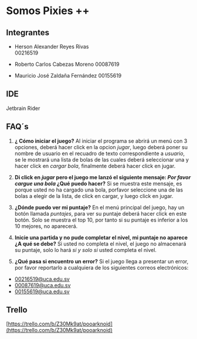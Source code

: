 ﻿# Somos Pixies ++
## Integrantes
* Herson Alexander Reyes Rivas   
   00216519

* Roberto Carlos Cabezas Moreno
   00087619

* Mauricio José Zaldaña Fernández
00155619
## IDE
Jetbrain Rider
## FAQ´s

1. **¿ Cómo iniciar el juego?**
Al iniciar el programa se abrirá un menú  con 3 opciones, deberá hacer click en la opcion *jugar*, luego deberá poner su nombre de usuario en el recuadro de texto correspondiente a *usuario*, se le mostrará una lista de bolas de las cuales deberá seleccionar una y hacer click en *cargar bola*, finalmente deberá hacer click en jugar.

2. **Di click en *jugar* pero el juego me lanzó el siguiente mensaje: *Por favor cargue una bola* ¿Qué puedo hacer?**
Si se muestra este mensaje, es porque usted no ha cargado una bola, porfavor seleccione una de las bolas a elegir de la lista, de click en cargar, y luego click en jugar.

3. **¿Dónde puedo ver mi puntaje?**
En el menú principal del juego, hay un botón llamada *puntajes*, para ver su puntaje deberá hacer click en este botón. Solo se muestra el top 10, por tanto si su puntaje es inferior a los 10 mejores, no aparecerá.

4. **Inicie una partida y no pude completar el nivel, mi puntaje no aparece ¿A qué se debe?**
Si usted no completa el nivel, el juego no almacenará su puntaje, solo lo hará *si y solo si* usted completa el nivel. 


5. **¿Qué pasa si encuentro un error?**
Si el juego llega a presentar un error, por favor reportarlo a cualquiera de los siguientes correos electrónicos:
* 00216519@uca.edu.sv
* 00087619@uca.edu.sv
* 00155619@uca.edu.sv
 
## Trello
[https://trello.com/b/Z30Mk9at/pooarknoid](https://trello.com/b/Z30Mk9at/pooarknoid)



